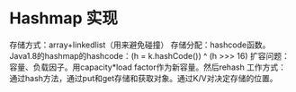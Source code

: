 # Hashmap 实现
存储方式：array+linkedlist（用来避免碰撞）
存储分配：hashcode函数。Java1.8的hashmap的hashcode：(h = k.hashCode()) ^ (h >>> 16)
扩容问题：容量、负载因子。用capacity*load factor作为新容量。然后rehash
工作方式：通过hash方法，通过put和get存储和获取对象。通过K/V对决定存储的位置。